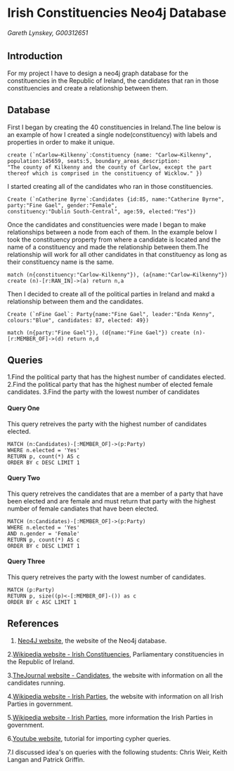 # Irish Constituencies Neo4j Database
###### Gareth Lynskey, G00312651

## Introduction
For my project I have to design a neo4j graph database for the constituencies in the Republic of Ireland, the candidates that ran in those constituencies and create a relationship between them.

## Database
First I began by creating the 40 constituencies in Ireland.The line below is an example of how I created a single node(constituency) with labels and properties in order to make it unique.
```
create (`nCarlow–Kilkenny`:Constituency {name: "Carlow–Kilkenny", population:145659, seats:5, boundary_areas_description: 
"The county of Kilkenny and the county of Carlow, except the part thereof which is comprised in the constituency of Wicklow." })
```
I started creating all of the candidates who ran in those constituencies.
```
Create (`nCatherine Byrne`:Candidates {id:85, name:"Catherine Byrne", party:"Fine Gael", gender:"Female",
constituency:"Dublin South-Central", age:59, elected:"Yes"})
```
Once the candidates and constituencies were made I began to make relationships between a node from each of them.
In the example below I took the constituency property from where a candidate is located and the name of a constituency and made the relationship between them.The relationship will work for all other candidates in that constituency as long as their constituency name is the same.
```
match (n{constituency:"Carlow-Kilkenny"}), (a{name:"Carlow–Kilkenny"}) create (n)-[r:RAN_IN]->(a) return n,a
```
Then I decided to create all of the political parties in Ireland and makd a relationship between them and the candidates.
```
Create (`nFine Gael`: Party{name:"Fine Gael", leader:"Enda Kenny", colours:"Blue", candidates: 87, elected: 49})

match (n{party:"Fine Gael"}), (d{name:"Fine Gael"}) create (n)-[r:MEMBER_OF]->(d) return n,d
```

## Queries
1.Find the political party that has the highest number of candidates elected.
2.Find the political party that has the highest number of elected female candidates.
3.Find the party with the lowest number of candidates

#### Query One
This query retreives the party with the highest number of candidates elected.
```cypher
MATCH (n:Candidates)-[:MEMBER_OF]->(p:Party)
WHERE n.elected = 'Yes' 
RETURN p, count(*) AS c 
ORDER BY c DESC LIMIT 1
```

#### Query Two
This query retreives the candidates that are a member of a party 
that have been elected and are female and must return that party with the highest 
number of female candiates that have been elected.
```cypher
MATCH (n:Candidates)-[:MEMBER_OF]->(p:Party) 
WHERE n.elected = 'Yes' 
AND n.gender = 'Female'
RETURN p, count(*) AS c 
ORDER BY c DESC LIMIT 1
```

#### Query Three
This query retreives the party with the lowest number of candidates.
```cypher
MATCH (p:Party)
RETURN p, size((p)<-[:MEMBER_OF]-()) as c
ORDER BY c ASC LIMIT 1
```

## References
1. [Neo4J website](http://neo4j.com/), the website of the Neo4j database.

2.[Wikipedia website - Irish Constituencies](https://en.wikipedia.org/wiki/Parliamentary_constituencies_in_the_Republic_of_Ireland), Parliamentary constituencies in the Republic of Ireland.

3.[TheJournal website - Candidates](http://www.thejournal.ie/election-2016/constituency/), the website with information on all the candidates running.

4.[Wikipedia website - Irish Parties](https://en.wikipedia.org/wiki/List_of_political_parties_in_the_Republic_of_Ireland), the website with information on all Irish Parties in government.

5.[Wikipedia website - Irish Parties](https://en.wikipedia.org/wiki/Irish_general_election,_2016), more information the Irish Parties in government.

6.[Youtube website](https://www.youtube.com/watch?v=LTdOgvpsR3c), tutorial for importing cypher queries.

7.I discussed idea's on queries with the following students: Chris Weir, Keith Langan and Patrick Griffin.
